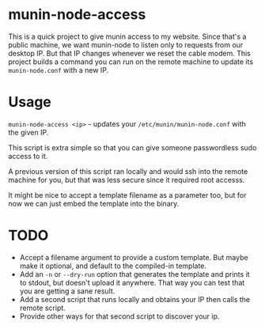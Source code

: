 # munin-node-access

This is a quick project to give munin access to my website.
Since that's a public machine, we want munin-node to listen only to requests from our desktop IP.
But that IP changes whenever we reset the cable modem.
This project builds a command you can run on the remote machine to update its `munin-node.conf` with a new IP.


# Usage

`munin-node-access <ip>` - updates your `/etc/munin/munin-node.conf` with the given IP.

This script is extra simple so that you can give someone passwordless sudo access to it.

A previous version of this script ran locally and would ssh into the remote machine for you,
but that was less secure since it required root accesss.

It might be nice to accept a template filename as a parameter too, but for now we can just embed the template into the binary.

# TODO

- Accept a filename argument to provide a custom template. But maybe make it optional, and default to the compiled-in template.
- Add an `-n` or `--dry-run` option that generates the template and prints it to stdout, but doesn't upload it anywhere. That way you can test that you are getting a sane result.
- Add a second script that runs locally and obtains your IP then calls the remote script.
- Provide other ways for that second script to discover your ip.
